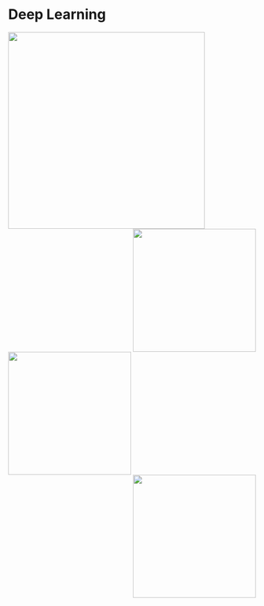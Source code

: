 # Deep Learning


<div align="left">
  <img width="400px" src="https://www.tensorflow.org/images/tf_logo_horizontal.png">
</div>

<div align="right">
  <img width="250px" src="https://upload.wikimedia.org/wikipedia/commons/thumb/c/c6/PyTorch_logo_black.svg/2560px-PyTorch_logo_black.svg.png">
</div>

<div align="left">
  <img width="250px" src="https://upload.wikimedia.org/wikipedia/commons/thumb/0/05/Scikit_learn_logo_small.svg/2560px-Scikit_learn_logo_small.svg.png">
</div>


<div align="right">
  <img width="250px" src="https://upload.wikimedia.org/wikipedia/commons/thumb/e/ed/Pandas_logo.svg/2560px-Pandas_logo.svg.png">
</div>


